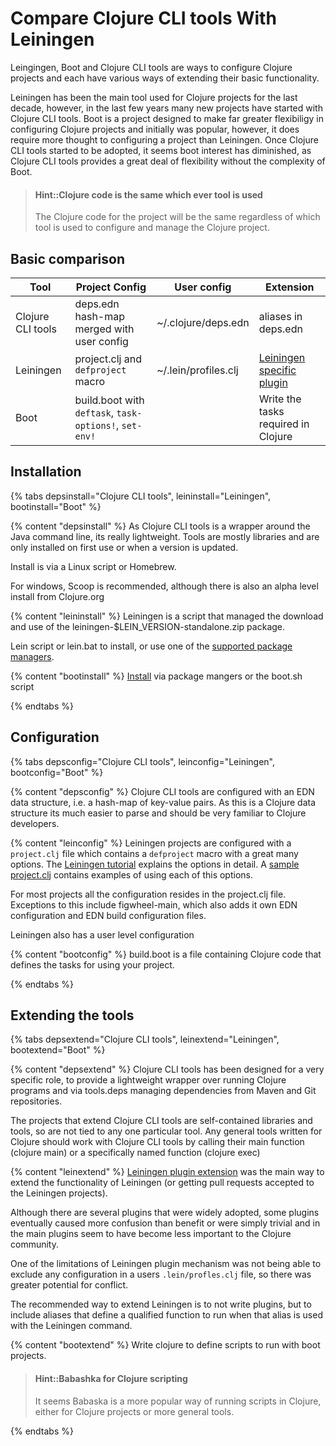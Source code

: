 # Compare Clojure CLI tools With Leiningen
Leingingen, Boot and Clojure CLI tools are ways to configure Clojure projects and each have various ways of extending their basic functionality.

Leiningen has been the main tool used for Clojure projects for the last decade, however, in the last few years many new projects have started with Clojure CLI tools.  Boot is a project designed to make far greater flexibiligy in configuring Clojure projects and initially was popular, however, it does require more thought to configuring a project than Leiningen.  Once Clojure CLI tools started to be adopted, it seems boot interest has diminished, as Clojure CLI tools provides a great deal of flexibility without the complexity of Boot.

> #### Hint::Clojure code is the same which ever tool is used
> The Clojure code for the project will be the same regardless of which tool is used to configure and manage the Clojure project.

## Basic comparison

| Tool              | Project Config                                         | User config          | Extension                                                                                        |
|-------------------|--------------------------------------------------------|----------------------|--------------------------------------------------------------------------------------------------|
| Clojure CLI tools | deps.edn hash-map merged with user config              | ~/.clojure/deps.edn  | aliases in deps.edn                                                                              |
| Leiningen         | project.clj and `defproject` macro                     | ~/.lein/profiles.clj | [Leiningen specific plugin](https://github.com/technomancy/leiningen/blob/master/doc/PLUGINS.md) |
| Boot              | build.boot with `deftask`, `task-options!`, `set-env!` |                      | Write the tasks required in Clojure                                                              |


## Installation
{% tabs depsinstall="Clojure CLI tools", leininstall="Leiningen", bootinstall="Boot" %}

{% content "depsinstall" %}
As Clojure CLI tools is a wrapper around the Java command line, its really lightweight.  Tools are mostly libraries and are only installed on first use or when a version is updated.

Install is via a Linux script or Homebrew.

For windows, Scoop is recommended, although there is also an alpha level install from Clojure.org

{% content "leininstall" %}
Leiningen is a script that managed the download and use of the leiningen-$LEIN_VERSION-standalone.zip package.

Lein script or lein.bat to install, or use one of the [supported package managers](https://github.com/technomancy/leiningen/wiki/Packaging).

{% content "bootinstall" %}
[Install](https://github.com/boot-clj/boot#install) via package mangers or the boot.sh script

{% endtabs %}



## Configuration
{% tabs depsconfig="Clojure CLI tools", leinconfig="Leiningen", bootconfig="Boot" %}

{% content "depsconfig" %}
Clojure CLI tools are configured with an EDN data structure, i.e. a hash-map of key-value pairs.  As this is a Clojure data structure its much easier to parse and should be very familiar to Clojure developers.

{% content "leinconfig" %}
Leiningen projects are configured with a `project.clj` file which contains a `defproject` macro with a great many options.  The [Leiningen tutorial](https://github.com/technomancy/leiningen/blob/stable/doc/TUTORIAL.md) explains the options in detail.  A [sample project.clj](https://github.com/technomancy/leiningen/blob/stable/sample.project.clj) contains examples of using each of this options.

For most projects all the configuration resides in the project.clj file.  Exceptions to this include figwheel-main, which also adds it own EDN configuration and EDN build configuration files.

Leiningen also has a user level configuration


{% content "bootconfig" %}
build.boot is a file containing Clojure code that defines the tasks for using your project.

{% endtabs %}


## Extending the tools
{% tabs depsextend="Clojure CLI tools", leinextend="Leiningen", bootextend="Boot" %}

{% content "depsextend" %}
Clojure CLI tools has been designed for a very specific role, to provide a lightweight wrapper over running Clojure programs and via tools.deps managing dependencies from Maven and Git repositories.

The projects that extend Clojure CLI tools are self-contained libraries and tools, so are not tied to any one particular tool.  Any general tools written for Clojure should work with Clojure CLI tools by calling their main function (clojure main) or a specifically named function (clojure exec)


{% content "leinextend" %}
[Leiningen plugin extension](https://github.com/technomancy/leiningen/blob/master/doc/PLUGINS.md) was the main way to extend the functionality of Leiningen (or getting pull requests accepted to the Leiningen projects).

Although there are several plugins that were widely adopted, some plugins eventually caused more confusion than benefit or were simply trivial and in the main plugins seem to have become less important to the Clojure community.

One of the limitations of Leiningen plugin mechanism was not being able to exclude any configuration in a users `.lein/profles.clj` file, so there was greater potential for conflict.

The recommended way to extend Leiningen is to not write plugins, but to include aliases that define a qualified function to run when that alias is used with the Leiningen command.


{% content "bootextend" %}
Write clojure to define scripts to run with boot projects.

> #### Hint::Babashka for Clojure scripting
> It seems Babaska is a more popular way of running scripts in Clojure, either for Clojure projects or more general tools.

{% endtabs %}

